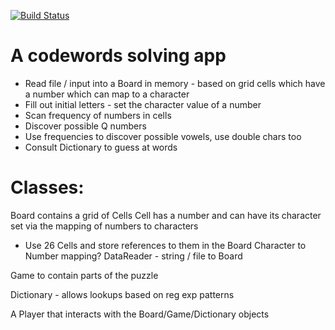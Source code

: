 [![Build Status](https://travis-ci.org/timothy-r/codewords.png)](https://travis-ci.org/timothy-r/codewords) 


# A codewords solving app

* Read file / input into a Board in memory - based on grid cells which have a number which can map to a character
* Fill out initial letters - set the character value of a number
* Scan frequency of numbers in cells
* Discover possible Q numbers
* Use frequencies to discover possible vowels, use double chars too
* Consult Dictionary to guess at words


# Classes:

Board contains a grid of Cells
Cell has a number and can have its character set via the mapping of numbers to characters
* Use 26 Cells and store references to them in the Board
Character to Number mapping?
DataReader - string / file to Board

Game to contain parts of the puzzle

Dictionary - allows lookups based on reg exp patterns

A Player that interacts with the Board/Game/Dictionary objects
